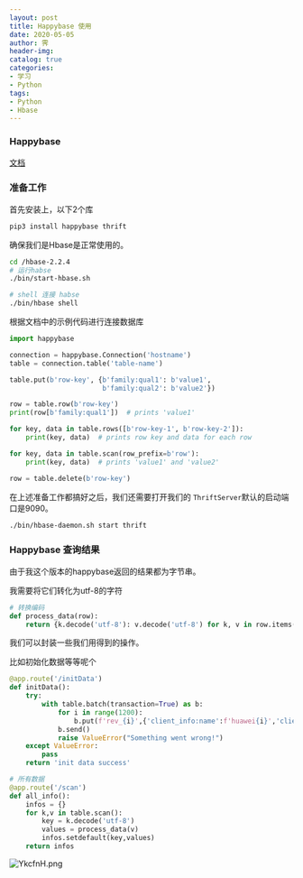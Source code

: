 ```yaml
---
layout: post
title: Happybase 使用
date: 2020-05-05
author: 霁
header-img:
catalog: true
categories:
- 学习
- Python
tags:
- Python
- Hbase
---
```




### Happybase

[文档](https://happybase.readthedocs.io/en/latest/index.html)

### 准备工作

首先安装上，以下2个库

```bash
pip3 install happybase thrift
```

确保我们是Hbase是正常使用的。

```bash
cd /hbase-2.2.4
# 运行habse
./bin/start-hbase.sh

# shell 连接 habse
./bin/hbase shell

```

根据文档中的示例代码进行连接数据库

```python
import happybase

connection = happybase.Connection('hostname')
table = connection.table('table-name')

table.put(b'row-key', {b'family:qual1': b'value1',
                       b'family:qual2': b'value2'})

row = table.row(b'row-key')
print(row[b'family:qual1'])  # prints 'value1'

for key, data in table.rows([b'row-key-1', b'row-key-2']):
    print(key, data)  # prints row key and data for each row

for key, data in table.scan(row_prefix=b'row'):
    print(key, data)  # prints 'value1' and 'value2'

row = table.delete(b'row-key')
```

在上述准备工作都搞好之后，我们还需要打开我们的 `ThriftServer`默认的启动端口是9090。

```bash
./bin/hbase-daemon.sh start thrift
```

### Happybase 查询结果

由于我这个版本的happybase返回的结果都为字节串。

我需要将它们转化为utf-8的字符

```python
# 转换编码
def process_data(row):
    return {k.decode('utf-8'): v.decode('utf-8') for k, v in row.items()}
```

我们可以封装一些我们用得到的操作。

比如初始化数据等等呢个

```python
@app.route('/initData')
def initData():
    try:
        with table.batch(transaction=True) as b:
            for i in range(1200):
                b.put(f'rev_{i}',{'client_info:name':f'huawei{i}','client_info:data':'xyz','client_info:sensor_data':'xxxx'})
            b.send()
            raise ValueError("Something went wrong!")
    except ValueError:
        pass
    return 'init data success'

# 所有数据
@app.route('/scan')
def all_info():
    infos = {} 
    for k,v in table.scan():
        key = k.decode('utf-8')
        values = process_data(v)
        infos.setdefault(key,values)
    return infos
```

![YkcfnH.png](https://s1.ax1x.com/2020/05/06/YkcfnH.png)